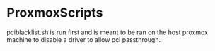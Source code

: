 # ProxmoxScripts

pciblacklist.sh is run first and is meant to be ran on the host proxmox machine to disable a driver to allow pci passthrough.
